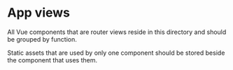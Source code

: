 # App views

All Vue components that are router views reside in this directory and should be grouped by function.

Static assets that are used by only one component should be stored beside the component that uses them.
